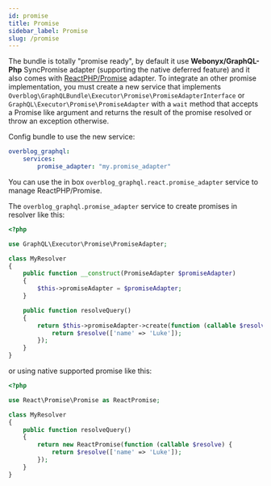 ```yaml
---
id: promise
title: Promise
sidebar_label: Promise
slug: /promise
---
```


The bundle is totally "promise ready", by default it use **Webonyx/GraphQL-Php**
SyncPromise adapter (supporting the native deferred feature) and it also comes 
with [ReactPHP/Promise](https://github.com/reactphp/promise) adapter.
To integrate an other promise implementation, you must create a new service that
implements `Overblog\GraphQLBundle\Executor\Promise\PromiseAdapterInterface`
or `GraphQL\Executor\Promise\PromiseAdapter` with a `wait` method that accepts 
a Promise like argument and returns the result of the promise resolved
or throw an exception otherwise.

Config bundle to use the new service:

```yaml
overblog_graphql:
    services:
        promise_adapter: "my.promise_adapter"
```

You can use the in box `overblog_graphql.react.promise_adapter` service 
to manage ReactPHP/Promise.

The `overblog_graphql.promise_adapter` service to create promises 
in resolver like this:
 
```php
<?php

use GraphQL\Executor\Promise\PromiseAdapter;

class MyResolver
{
    public function __construct(PromiseAdapter $promiseAdapter)
    {
        $this->promiseAdapter = $promiseAdapter;
    }

    public function resolveQuery()
    {
        return $this->promiseAdapter->create(function (callable $resolve) {
            return $resolve(['name' => 'Luke']);
        });
    }
}
```

or using native supported promise like this:

```php
<?php

use React\Promise\Promise as ReactPromise;

class MyResolver
{
    public function resolveQuery()
    {
        return new ReactPromise(function (callable $resolve) {
            return $resolve(['name' => 'Luke']);
        });
    }
}
```
